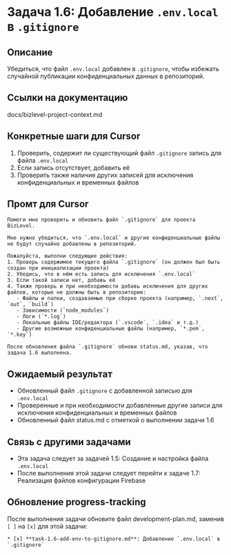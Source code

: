 # Задача 1.6: Добавление `.env.local` в `.gitignore`

## Описание
Убедиться, что файл `.env.local` добавлен в `.gitignore`, чтобы избежать случайной публикации конфиденциальных данных в репозиторий.

## Ссылки на документацию
docs/bizlevel-project-context.md


## Конкретные шаги для Cursor
1. Проверить, содержит ли существующий файл `.gitignore` запись для файла `.env.local`
2. Если запись отсутствует, добавить её
3. Проверить также наличие других записей для исключения конфиденциальных и временных файлов

## Промт для Cursor
```
Помоги мне проверить и обновить файл `.gitignore` для проекта BizLevel.

Мне нужно убедиться, что `.env.local` и другие конфиденциальные файлы не будут случайно добавлены в репозиторий.

Пожалуйста, выполни следующие действия:
1. Проверь содержимое текущего файла `.gitignore` (он должен был быть создан при инициализации проекта)
2. Убедись, что в нём есть запись для исключения `.env.local`
3. Если такой записи нет, добавь её
4. Также проверь и при необходимости добавь исключения для других файлов, которые не должны быть в репозитории:
   - Файлы и папки, создаваемые при сборке проекта (например, `.next`, `out`, `build`)
   - Зависимости (`node_modules`)
   - Логи (`*.log`)
   - Локальные файлы IDE/редактора (`.vscode`, `.idea` и т.д.)
   - Другие возможные конфиденциальные файлы (например, `*.pem`, `*.key`)

После обновления файла `.gitignore` обнови status.md, указав, что задача 1.6 выполнена.
```

## Ожидаемый результат
- Обновленный файл `.gitignore` с добавленной записью для `.env.local`
- Проверенные и при необходимости добавленные другие записи для исключения конфиденциальных и временных файлов
- Обновленный файл status.md с отметкой о выполнении задачи 1.6

## Связь с другими задачами
- Эта задача следует за задачей 1.5: Создание и настройка файла `.env.local`
- После выполнения этой задачи следует перейти к задаче 1.7: Реализация файлов конфигурации Firebase

## Обновление progress-tracking
После выполнения задачи обновите файл development-plan.md, заменив `[ ]` на `[x]` для этой задачи:
```
* [x] **task-1.6-add-env-to-gitignore.md**: Добавление `.env.local` в `.gitignore`
```
